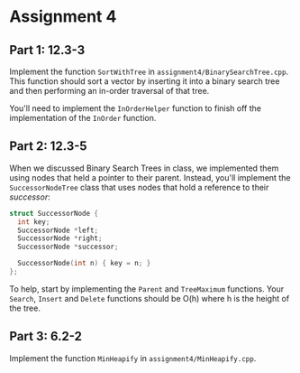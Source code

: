 # Assignment 4

## Part 1: 12.3-3

Implement the function `SortWithTree` in `assignment4/BinarySearchTree.cpp`. This function should
sort a vector by inserting it into a binary search tree and then performing an in-order traversal
of that tree.

You'll need to implement the `InOrderHelper` function to finish off the implementation of the `InOrder` function.

##  Part 2: 12.3-5

When we discussed Binary Search Trees in class, we implemented them using nodes that held a pointer to their parent.
Instead, you'll implement the `SuccessorNodeTree` class that uses nodes that hold a reference to their _successor_:
```c++
struct SuccessorNode {
  int key;
  SuccessorNode *left;
  SuccessorNode *right;
  SuccessorNode *successor;

  SuccessorNode(int n) { key = n; }
};
```
To help, start by implementing the `Parent` and `TreeMaximum` functions. Your `Search`, `Insert` and `Delete` functions should
be O(h) where h is the height of the tree.


## Part 3: 6.2-2

Implement the function `MinHeapify` in `assignment4/MinHeapify.cpp`.